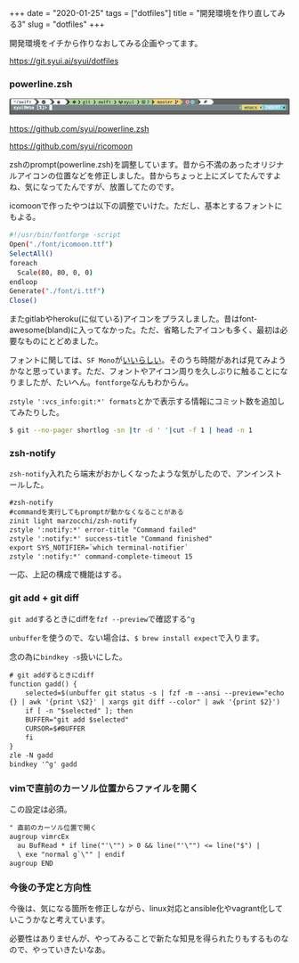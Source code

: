+++
date = "2020-01-25"
tags = ["dotfiles"]
title = "開発環境を作り直してみる3"
slug = "dotfiles"
+++

開発環境をイチから作りなおしてみる企画やってます。

https://git.syui.ai/syui/dotfiles

### powerline.zsh

![](https://github.com/syui/mstdn.page/raw/master/img/mastodon/media_attachments/files/000/000/101/small/f1101b42f1027c5b.png)

https://github.com/syui/powerline.zsh

https://github.com/syui/ricomoon

zshのprompt(powerline.zsh)を調整しています。昔から不満のあったオリジナルアイコンの位置などを修正しました。昔からちょっと上にズレてたんですよね、気になってたんですが、放置してたのです。

icomoonで作ったやつは以下の調整でいけた。ただし、基本とするフォントにもよる。

```sh
#!/usr/bin/fontforge -script
Open("./font/icomoon.ttf")
SelectAll()
foreach
  Scale(80, 80, 0, 0)
endloop
Generate("./font/i.ttf")
Close()
```

またgitlabやheroku(に似ている)アイコンをプラスしました。昔はfont-awesome(bland)に入ってなかった。ただ、省略したアイコンも多く、最初は必要なものにとどめました。

フォントに関しては、`SF Mono`が[いいらしい](https://qiita.com/delphinus/items/f472eb04ff91daf44274)。そのうち時間があれば見てみようかなと思っています。ただ、フォントやアイコン周りを久しぶりに触ることになりましたが、たいへん。`fontforge`なんもわからん。

`zstyle ':vcs_info:git:*' formats`とかで表示する情報にコミット数を追加してみたりした。

```sh
$ git --no-pager shortlog -sn |tr -d ' '|cut -f 1 | head -n 1
```

### zsh-notify

`zsh-notify`入れたら端末がおかしくなったような気がしたので、アンインストールした。

```sh:~/.zshrc
#zsh-notify
#commandを実行してもpromptが動かなくなることがある
zinit light marzocchi/zsh-notify
zstyle ':notify:*' error-title "Command failed"
zstyle ':notify:*' success-title "Command finished"
export SYS_NOTIFIER=`which terminal-notifier`
zstyle ':notify:*' command-complete-timeout 15
```

一応、上記の構成で機能はする。

### git add + git diff

`git add`するときにdiffを`fzf --preview`で確認する`^g`

`unbuffer`を使うので、ない場合は、`$ brew install expect`で入ります。

念の為に`bindkey -s`扱いにした。

```sh:~/.zshrc
# git addするときにdiff
function gadd() {
	selected=$(unbuffer git status -s | fzf -m --ansi --preview="echo {} | awk '{print \$2}' | xargs git diff --color" | awk '{print $2}')
	if [ -n "$selected" ]; then
    BUFFER="git add $selected"
    CURSOR=$#BUFFER
	fi
}
zle -N gadd
bindkey '^g' gadd
```

### vimで直前のカーソル位置からファイルを開く

この設定は必須。

```vim:~/.vimrc
" 直前のカーソル位置で開く
augroup vimrcEx
  au BufRead * if line("'\"") > 0 && line("'\"") <= line("$") |
  \ exe "normal g`\"" | endif
augroup END
```

### 今後の予定と方向性

今後は、気になる箇所を修正しながら、linux対応とansible化やvagrant化していこうかなと考えています。

必要性はありませんが、やってみることで新たな知見を得られたりもするものなので、やっていきたいなあ。

